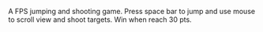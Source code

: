 A FPS jumping and shooting game. Press space bar to jump and use mouse to scroll view and shoot targets. Win when reach 30 pts.
